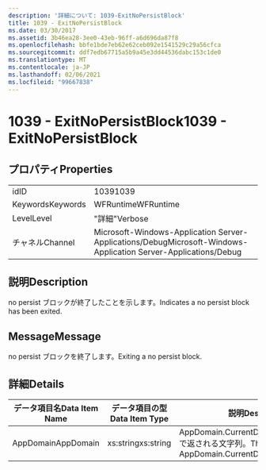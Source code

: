 ```yaml
---
description: '詳細について: 1039-ExitNoPersistBlock'
title: 1039 - ExitNoPersistBlock
ms.date: 03/30/2017
ms.assetid: 3b46ea28-3ee0-43eb-96ff-a6d696da87f8
ms.openlocfilehash: bbfe1bde7eb62e62ceb092e1541529c29a56cfca
ms.sourcegitcommit: ddf7edb67715a5b9a45e3dd44536dabc153c1de0
ms.translationtype: MT
ms.contentlocale: ja-JP
ms.lasthandoff: 02/06/2021
ms.locfileid: "99667838"
---
```

# <a name="1039---exitnopersistblock"></a><span data-ttu-id="ac355-103">1039 - ExitNoPersistBlock</span><span class="sxs-lookup"><span data-stu-id="ac355-103">1039 - ExitNoPersistBlock</span></span>

## <a name="properties"></a><span data-ttu-id="ac355-104">プロパティ</span><span class="sxs-lookup"><span data-stu-id="ac355-104">Properties</span></span>  
  
|||  
|-|-|  
|<span data-ttu-id="ac355-105">id</span><span class="sxs-lookup"><span data-stu-id="ac355-105">ID</span></span>|<span data-ttu-id="ac355-106">1039</span><span class="sxs-lookup"><span data-stu-id="ac355-106">1039</span></span>|  
|<span data-ttu-id="ac355-107">Keywords</span><span class="sxs-lookup"><span data-stu-id="ac355-107">Keywords</span></span>|<span data-ttu-id="ac355-108">WFRuntime</span><span class="sxs-lookup"><span data-stu-id="ac355-108">WFRuntime</span></span>|  
|<span data-ttu-id="ac355-109">Level</span><span class="sxs-lookup"><span data-stu-id="ac355-109">Level</span></span>|<span data-ttu-id="ac355-110">"詳細"</span><span class="sxs-lookup"><span data-stu-id="ac355-110">Verbose</span></span>|  
|<span data-ttu-id="ac355-111">チャネル</span><span class="sxs-lookup"><span data-stu-id="ac355-111">Channel</span></span>|<span data-ttu-id="ac355-112">Microsoft-Windows-Application Server-Applications/Debug</span><span class="sxs-lookup"><span data-stu-id="ac355-112">Microsoft-Windows-Application Server-Applications/Debug</span></span>|  
  
## <a name="description"></a><span data-ttu-id="ac355-113">説明</span><span class="sxs-lookup"><span data-stu-id="ac355-113">Description</span></span>  

 <span data-ttu-id="ac355-114">no persist ブロックが終了したことを示します。</span><span class="sxs-lookup"><span data-stu-id="ac355-114">Indicates a no persist block has been exited.</span></span>  
  
## <a name="message"></a><span data-ttu-id="ac355-115">Message</span><span class="sxs-lookup"><span data-stu-id="ac355-115">Message</span></span>  

 <span data-ttu-id="ac355-116">no persist ブロックを終了します。</span><span class="sxs-lookup"><span data-stu-id="ac355-116">Exiting a no persist block.</span></span>  
  
## <a name="details"></a><span data-ttu-id="ac355-117">詳細</span><span class="sxs-lookup"><span data-stu-id="ac355-117">Details</span></span>  
  
|<span data-ttu-id="ac355-118">データ項目名</span><span class="sxs-lookup"><span data-stu-id="ac355-118">Data Item Name</span></span>|<span data-ttu-id="ac355-119">データ項目の型</span><span class="sxs-lookup"><span data-stu-id="ac355-119">Data Item Type</span></span>|<span data-ttu-id="ac355-120">説明</span><span class="sxs-lookup"><span data-stu-id="ac355-120">Description</span></span>|  
|--------------------|--------------------|-----------------|  
|<span data-ttu-id="ac355-121">AppDomain</span><span class="sxs-lookup"><span data-stu-id="ac355-121">AppDomain</span></span>|<span data-ttu-id="ac355-122">xs:string</span><span class="sxs-lookup"><span data-stu-id="ac355-122">xs:string</span></span>|<span data-ttu-id="ac355-123">AppDomain.CurrentDomain.FriendlyName で返される文字列。</span><span class="sxs-lookup"><span data-stu-id="ac355-123">The string returned by AppDomain.CurrentDomain.FriendlyName.</span></span>|
